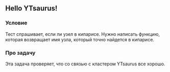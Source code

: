 ## Hello YTsaurus!

### Условие

Тест спрашивает, если ли узел в кипарисе. Нужно написать функцию, которая возвращает имя узла, который точно найдется в кипарисе.

### Про задачу
 
Эта задача проверяет, что со связью с кластером YTsaurus все хорошо.
